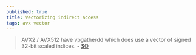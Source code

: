```yaml
---
published: true
title: Vectorizing indirect access
tags: avx vector
---
```

> AVX2 / AVX512 have vpgatherdd which does use a vector of signed 32-bit scaled indices. - [SO](https://stackoverflow.com/questions/50980548/vectorizing-indirect-access-through-avx-instructions)
